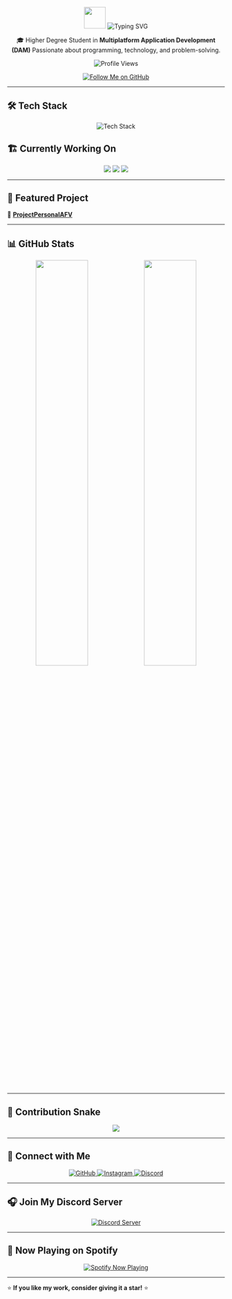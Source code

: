 <p align="center">
  <img src="https://media.giphy.com/media/hvRJCLFzcasrR4ia7z/giphy.gif" width="50px">
  <img src="https://readme-typing-svg.herokuapp.com?font=Fira+Code&pause=1000&color=36BCF7&center=true&width=435&lines=Welcome+to+my+profile!" alt="Typing SVG">
</p>

<p align="center">
  🎓 Higher Degree Student in <strong>Multiplatform Application Development (DAM)</strong>  
  Passionate about programming, technology, and problem-solving.  
</p>

<p align="center">
  <img src="https://komarev.com/ghpvc/?username=Arnaldo0502&label=Profile%20Views&color=blue&style=for-the-badge" alt="Profile Views" />
</p>

<p align="center">
  <a href="https://github.com/Arnaldo0502">
    <img src="https://img.shields.io/badge/Follow%20Me%20on%20GitHub-181717?style=for-the-badge&logo=github&logoColor=white" alt="Follow Me on GitHub" />
  </a>
</p>

---

## 🛠 Tech Stack  
<p align="center">
  <img src="https://skillicons.dev/icons?i=java,html,css,js,mysql,vscode,linux" alt="Tech Stack" />
</p>

## 🏗 Currently Working On  
<p align="center">
  <img src="https://img.shields.io/badge/Code-Java-informational?style=for-the-badge&logo=java&color=red">
  <img src="https://img.shields.io/badge/Editor-VS%20Code-blue?style=for-the-badge&logo=visualstudiocode">
  <img src="https://img.shields.io/badge/OS-Linux-informational?style=for-the-badge&logo=linux&color=yellow">
</p>

---

## 🚀 Featured Project  
🔗 **[ProjectPersonalAFV](https://github.com/Arnaldo0502/ProjectPersonalAFV)**  

---

## 📊 GitHub Stats  
<p align="center">
  <img src="https://github-readme-stats.vercel.app/api?username=arnaldo0502&show_icons=true&theme=vision-friendly-dark" width="49%" higth="75%">
  <img src="https://github-readme-stats.vercel.app/api/top-langs/?username=arnaldo0502&layout=compact&theme=vision-friendly-dark&langs_count=8" width="49%">
</p>

---

## 🐍 Contribution Snake  
<p align="center">
  <img src="https://github.com/Arnaldo0502/Arnaldo0502/blob/output/github-contribution-grid-snake.svg" />
</p>

---

## 📡 Connect with Me  
<p align="center">
  <a href="https://github.com/Arnaldo0502">
    <img src="https://img.shields.io/badge/GitHub-181717?style=for-the-badge&logo=github&logoColor=white" alt="GitHub" />
  </a>
  <a href="https://www.instagram.com/arnau_fivi_/">
    <img src="https://img.shields.io/badge/Instagram-E4405F?style=for-the-badge&logo=instagram&logoColor=white" alt="Instagram" />
  </a>
  <a href="https://discord.com/users/arnaldo0502">
    <img src="https://img.shields.io/badge/Discord-5865F2?style=for-the-badge&logo=discord&logoColor=white" alt="Discord" />
  </a>
</p>

---

## 🎧 Join My Discord Server  
<p align="center">
  <a href="https://discord.gg/U7yHAQVwDa">
    <img src="https://img.shields.io/badge/Join%20My%20Server-5865F2?style=for-the-badge&logo=discord&logoColor=white" alt="Discord Server" />
  </a>
</p>

---

## 🎵 Now Playing on Spotify  
<p align="center">
  <a href="https://spotify-github-profile.kittinanx.com/api/view?uid=quelo0502&redirect=true">
    <img src="https://spotify-github-profile.kittinanx.com/api/view?uid=quelo0502&cover_image=true&theme=default&show_offline=true&background_color=121212&interchange=false" alt="Spotify Now Playing" />
  </a>
</p>

---

⭐ **If you like my work, consider giving it a star!** ⭐
